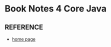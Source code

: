 Book Notes 4 **Core Java**
==========================

## REFERENCE

- [home page](https://horstmann.com/corejava/index.html)
